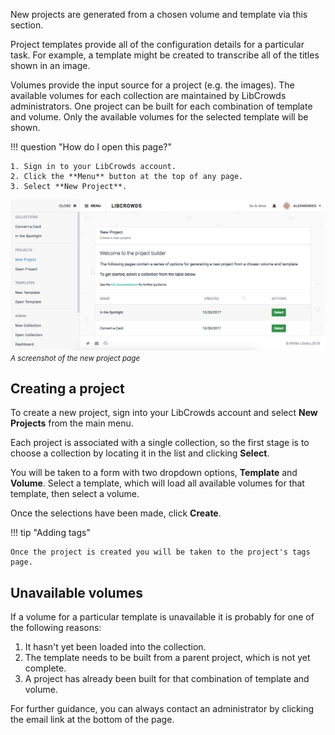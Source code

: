 New projects are generated from a chosen volume and template via this section.

Project templates provide all of the configuration details for a particular
task. For example, a template might be created to transcribe all of the titles
shown in an image.

Volumes provide the input source for a project (e.g. the images). The available
volumes for each collection are maintained by LibCrowds administrators.
One project can be built for each combination of template and volume.
Only the available volumes for the selected template will be shown.

!!! question "How do I open this page?"

    1. Sign in to your LibCrowds account.
    2. Click the **Menu** button at the top of any page.
    3. Select **New Project**.

![A screenshot of the new project page](/assets/img/project/new.png?raw=true)
<br><small>*A screenshot of the new project page*</small>

## Creating a project

To create a new project, sign into your LibCrowds account and select
**New Projects** from the main menu.

Each project is associated with a single collection, so the first stage is to
choose a collection by locating it in the list and clicking **Select**.

You will be taken to a form with two dropdown options, **Template** and
**Volume**. Select a template, which will load all available volumes for that
template, then select a volume.

Once the selections have been made, click **Create**.

!!! tip "Adding tags"

    Once the project is created you will be taken to the project's tags page.

## Unavailable volumes

If a volume for a particular template is unavailable it is probably for one
of the following reasons:

1. It hasn't yet been loaded into the collection.
2. The template needs to be built from a parent project, which is not yet
complete.
3. A project has already been built for that combination of template and
volume.

For further guidance, you can always contact an administrator by clicking the
email link at the bottom of the page.
